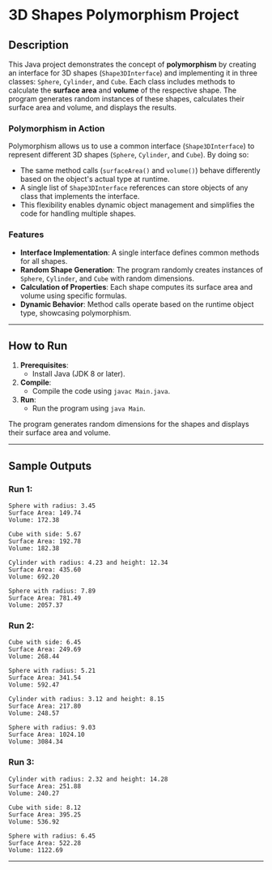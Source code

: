 # 3D Shapes Polymorphism Project

## Description

This Java project demonstrates the concept of **polymorphism** by creating an interface for 3D shapes (`Shape3DInterface`) and implementing it in three classes: `Sphere`, `Cylinder`, and `Cube`. Each class includes methods to calculate the **surface area** and **volume** of the respective shape. The program generates random instances of these shapes, calculates their surface area and volume, and displays the results.

### Polymorphism in Action

Polymorphism allows us to use a common interface (`Shape3DInterface`) to represent different 3D shapes (`Sphere`, `Cylinder`, and `Cube`). By doing so:
- The same method calls (`surfaceArea()` and `volume()`) behave differently based on the object's actual type at runtime.
- A single list of `Shape3DInterface` references can store objects of any class that implements the interface.
- This flexibility enables dynamic object management and simplifies the code for handling multiple shapes.

### Features

- **Interface Implementation**: A single interface defines common methods for all shapes.
- **Random Shape Generation**: The program randomly creates instances of `Sphere`, `Cylinder`, and `Cube` with random dimensions.
- **Calculation of Properties**: Each shape computes its surface area and volume using specific formulas.
- **Dynamic Behavior**: Method calls operate based on the runtime object type, showcasing polymorphism.

---

## How to Run

1. **Prerequisites**: 
   - Install Java (JDK 8 or later).
2. **Compile**: 
   - Compile the code using `javac Main.java`.
3. **Run**:
   - Run the program using `java Main`.

The program generates random dimensions for the shapes and displays their surface area and volume.

---

## Sample Outputs

### Run 1:

```
Sphere with radius: 3.45
Surface Area: 149.74
Volume: 172.38

Cube with side: 5.67
Surface Area: 192.78
Volume: 182.38

Cylinder with radius: 4.23 and height: 12.34
Surface Area: 435.60
Volume: 692.20

Sphere with radius: 7.89
Surface Area: 781.49
Volume: 2057.37
```

### Run 2:

```
Cube with side: 6.45
Surface Area: 249.69
Volume: 268.44

Sphere with radius: 5.21
Surface Area: 341.54
Volume: 592.47

Cylinder with radius: 3.12 and height: 8.15
Surface Area: 217.80
Volume: 248.57

Sphere with radius: 9.03
Surface Area: 1024.10
Volume: 3084.34
```

### Run 3:

```
Cylinder with radius: 2.32 and height: 14.28
Surface Area: 251.88
Volume: 240.27

Cube with side: 8.12
Surface Area: 395.25
Volume: 536.92

Sphere with radius: 6.45
Surface Area: 522.28
Volume: 1122.69
```

---
